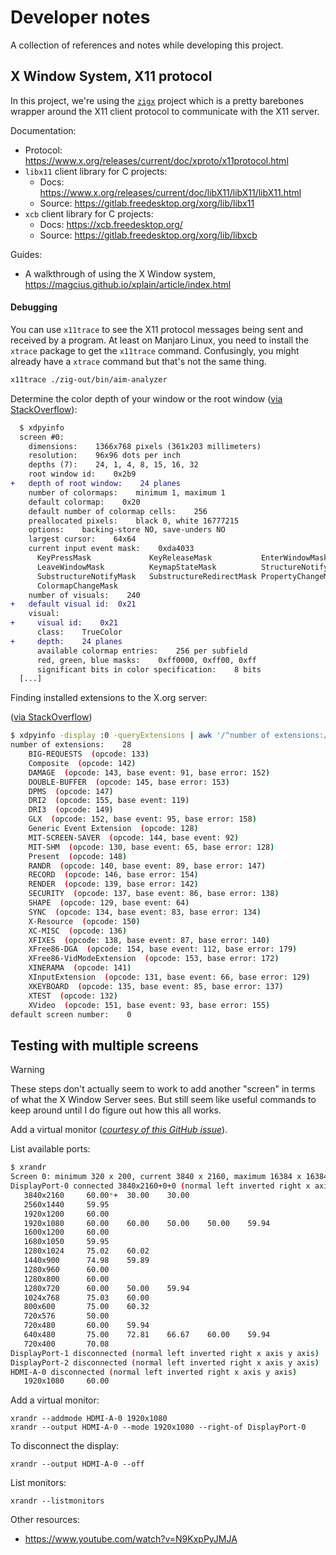 # Developer notes

A collection of references and notes while developing this project.

## X Window System, X11 protocol

In this project, we're using the [`zigx`](https://github.com/marler8997/zigx) project which is a pretty barebones wrapper around the X11 client protocol to communicate with the X11 server.

Documentation:

 - Protocol: https://www.x.org/releases/current/doc/xproto/x11protocol.html
 - `libx11` client library for C projects:
    - Docs: https://www.x.org/releases/current/doc/libX11/libX11/libX11.html
    - Source: https://gitlab.freedesktop.org/xorg/lib/libx11
 - `xcb` client library for C projects:
    - Docs: https://xcb.freedesktop.org/
    - Source: https://gitlab.freedesktop.org/xorg/lib/libxcb

Guides:

 - A walkthrough of using the X Window system, https://magcius.github.io/xplain/article/index.html


#### Debugging

You can use `x11trace` to see the X11 protocol messages being sent and received by a program. At least on Manjaro Linux, you need to install the `xtrace` package to get the `x11trace` command. Confusingly, you might already have a `xtrace` command but that's not the same thing.

```sh
x11trace ./zig-out/bin/aim-analyzer
```

Determine the color depth of your window or the root window ([via StackOverflow](https://stackoverflow.com/a/12345678/1097920)):

```diff
  $ xdpyinfo
  screen #0:
    dimensions:    1366x768 pixels (361x203 millimeters)
    resolution:    96x96 dots per inch
    depths (7):    24, 1, 4, 8, 15, 16, 32
    root window id:    0x2b9
+   depth of root window:    24 planes
    number of colormaps:    minimum 1, maximum 1
    default colormap:    0x20
    default number of colormap cells:    256
    preallocated pixels:    black 0, white 16777215
    options:    backing-store NO, save-unders NO
    largest cursor:    64x64
    current input event mask:    0xda4033
      KeyPressMask             KeyReleaseMask           EnterWindowMask          
      LeaveWindowMask          KeymapStateMask          StructureNotifyMask      
      SubstructureNotifyMask   SubstructureRedirectMask PropertyChangeMask       
      ColormapChangeMask       
    number of visuals:    240
+   default visual id:  0x21
    visual:
+     visual id:    0x21
      class:    TrueColor
+     depth:    24 planes
      available colormap entries:    256 per subfield
      red, green, blue masks:    0xff0000, 0xff00, 0xff
      significant bits in color specification:    8 bits
  [...]
```

Finding installed extensions to the X.org server:

([via StackOverflow](https://askubuntu.com/questions/995954/how-to-list-extensions-of-x-server-in-ubuntu-16-04/995962#995962))
```sh
$ xdpyinfo -display :0 -queryExtensions | awk '/^number of extensions:/,/^default screen number/'
number of extensions:    28
    BIG-REQUESTS  (opcode: 133)
    Composite  (opcode: 142)
    DAMAGE  (opcode: 143, base event: 91, base error: 152)
    DOUBLE-BUFFER  (opcode: 145, base error: 153)
    DPMS  (opcode: 147)
    DRI2  (opcode: 155, base event: 119)
    DRI3  (opcode: 149)
    GLX  (opcode: 152, base event: 95, base error: 158)
    Generic Event Extension  (opcode: 128)
    MIT-SCREEN-SAVER  (opcode: 144, base event: 92)
    MIT-SHM  (opcode: 130, base event: 65, base error: 128)
    Present  (opcode: 148)
    RANDR  (opcode: 140, base event: 89, base error: 147)
    RECORD  (opcode: 146, base error: 154)
    RENDER  (opcode: 139, base error: 142)
    SECURITY  (opcode: 137, base event: 86, base error: 138)
    SHAPE  (opcode: 129, base event: 64)
    SYNC  (opcode: 134, base event: 83, base error: 134)
    X-Resource  (opcode: 150)
    XC-MISC  (opcode: 136)
    XFIXES  (opcode: 138, base event: 87, base error: 140)
    XFree86-DGA  (opcode: 154, base event: 112, base error: 179)
    XFree86-VidModeExtension  (opcode: 153, base error: 172)
    XINERAMA  (opcode: 141)
    XInputExtension  (opcode: 131, base event: 66, base error: 129)
    XKEYBOARD  (opcode: 135, base event: 85, base error: 137)
    XTEST  (opcode: 132)
    XVideo  (opcode: 151, base event: 93, base error: 155)
default screen number:    0
```


## Testing with multiple screens

> [!WARNING]  
> These steps don't actually seem to work to add another "screen" in terms of what the X Window Server sees. But still seem like useful commands to keep around until I do figure out how this all works.

Add a virtual monitor ([*courtesy of this GitHub issue*](https://github.com/pavlobu/deskreen/issues/42#issue-792962894)).

List available ports:
```sh
$ xrandr
Screen 0: minimum 320 x 200, current 3840 x 2160, maximum 16384 x 16384
DisplayPort-0 connected 3840x2160+0+0 (normal left inverted right x axis y axis) 878mm x 485mm
   3840x2160     60.00*+  30.00    30.00
   2560x1440     59.95
   1920x1200     60.00
   1920x1080     60.00    60.00    50.00    50.00    59.94
   1600x1200     60.00
   1680x1050     59.95
   1280x1024     75.02    60.02
   1440x900      74.98    59.89
   1280x960      60.00
   1280x800      60.00
   1280x720      60.00    50.00    59.94
   1024x768      75.03    60.00
   800x600       75.00    60.32
   720x576       50.00
   720x480       60.00    59.94
   640x480       75.00    72.81    66.67    60.00    59.94
   720x400       70.08
DisplayPort-1 disconnected (normal left inverted right x axis y axis)
DisplayPort-2 disconnected (normal left inverted right x axis y axis)
HDMI-A-0 disconnected (normal left inverted right x axis y axis)
   1920x1080     60.00
```

Add a virtual monitor:
```
xrandr --addmode HDMI-A-0 1920x1080
xrandr --output HDMI-A-0 --mode 1920x1080 --right-of DisplayPort-0
```

To disconnect the display:
```
xrandr --output HDMI-A-0 --off
```

List monitors:
```
xrandr --listmonitors
```

Other resources:

 - https://www.youtube.com/watch?v=N9KxpPyJMJA
